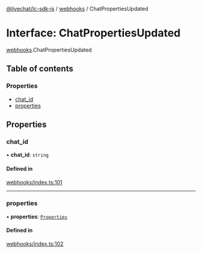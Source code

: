 [@livechat/lc-sdk-js](../README.md) / [webhooks](../modules/webhooks.md) / ChatPropertiesUpdated

# Interface: ChatPropertiesUpdated

[webhooks](../modules/webhooks.md).ChatPropertiesUpdated

## Table of contents

### Properties

- [chat\_id](webhooks.ChatPropertiesUpdated.md#chat_id)
- [properties](webhooks.ChatPropertiesUpdated.md#properties)

## Properties

### chat\_id

• **chat\_id**: `string`

#### Defined in

[webhooks/index.ts:101](https://github.com/livechat/lc-sdk-js/blob/1fa827f/src/webhooks/index.ts#L101)

___

### properties

• **properties**: [`Properties`](webhooks_structures_structures.Properties.md)

#### Defined in

[webhooks/index.ts:102](https://github.com/livechat/lc-sdk-js/blob/1fa827f/src/webhooks/index.ts#L102)
